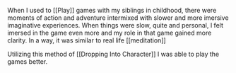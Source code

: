 When I used to [[Play]] games with my siblings in childhood, there were moments of action and adventure intermixed with slower and more imersive imaginative experiences. When things were slow, quite and personal, I felt imersed in the game even more and my role in that game gained more clarity. In a way, it was similar to real life [[meditation]]

Utilizing this method of [[Dropping Into Character]] I was able to play the games better.